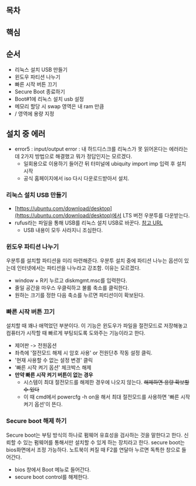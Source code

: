## 목차

## 핵심

## 순서 
- 리눅스 설치 USB 만들기 
- 윈도우 파티션 나누기 
- 빠른 시작 버튼 끄기 
- Secure Boot 종료하기 
- Boot#1에 리눅스 설치 usb 설정
- 메모리 할당 시  swap 영역은 내 ram 만큼
- / 영역에 용량 지정 


## 설치 중 에러 
- error5 : input/output error : 내 하드디스크를 리눅스가 못 읽어온다는 에러라는데 2가지 방법으로 해결했고 뭐가 정답인지는 모르겠다. 
    - 일회용으로 이용하기 들어간 뒤 터미널에 ubiquity import imp 입력 후 설치 시작
    - 공식 홈페이지에서 iso 다시 다운로드받아서 설치.

### 리눅스 설치 USB 만들기 
- [https://ubuntu.com/download/desktop](https://ubuntu.com/download/desktop)에서 LTS 버전 우분투를 다운받는다.
- rufus라는 파일을 통해 USB를 리눅스 설치 USB로 바꾼다. [참고 URL](https://mdy2.tistory.com/388) 
    - USB 내용이 모두 사라지니 조심한다. 
    
### 윈도우 파티션 나누기 
우분투를 설치할 파티션을 미리 마련해준다. 우분투 설치 중에 파티션 나누는 옵션이 있는데 인터넷에서는 파티션을 나누라고 강조함. 이유는 모르겠다.  
- window + R키 누르고 diskmgmt.msc를 입력한다. 
- 줄일 공간을 마우스 우클릭하고 불륨 축소를 클릭한다. 
- 원하는 크기를 정한 다음 축소를 누르면 파티션이이 확보된다. 

### 빠른 시작 버튼 끄기 
설치할 때 꽤나 애먹었던 부분이다. 이 기능은 윈도우가 파일을 절전모드로 저장해놓고 컴퓨터가 시작할 때 빠르게 부팅되도록 도와주는 기능이라고 한다. 
- 제어판 -> 전원옵션 
- 좌측에 '절전모드 해제 시 암호 사용' or 전원단추 작동 설정 클릭. 
- '현재 사용할 수 없는 설정 변경' 클릭
- '빠른 시작 켜기 옵션' 체크박스 해제 
- **만약 빠른 시작 켜기 버튼이 없는 경우** 
    - 시스템이 최대 절전모드를 해제한 경우에 나오지 않는다. ~~해제하면 용량 확보할 수 있다~~
    - 이 때 cmd에서 powercfg -h on을 해서 최대 절전모드를 사용하면 '빠른 시작 켜기 옵션'이 뜬다.
    
### Secure boot 해제 하기 
Secure boot는 부팅 방식의 하나로 펌웨어 유효성을 검사하는 것을 말한다고 한다. 신뢰할 수 있는 펌웨어를 통해서만 설치할 수 있게 하는 장치라고 한다. secure boot는 bios화면에서 조정 가능하다. 노트북이 켜질 때 F2를 연달아 누르면 독특한 창으로 들어간다. 
- bios 창에서 Boot 메뉴로 들어간다.
- secure boot control를 해제한다. 
